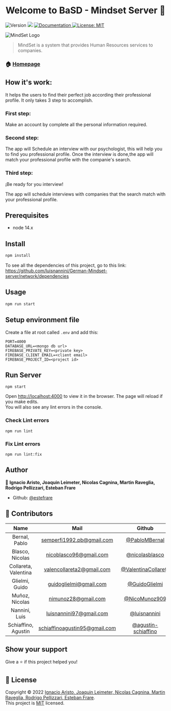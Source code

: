 <h1 align="center">Welcome to BaSD - Mindset Server 👋</h1>
<p>
  <img alt="Version" src="https://img.shields.io/badge/version-0.0.88-blue.svg?cacheSeconds=2592000" />
  <img src="https://img.shields.io/badge/node-14.x-blue.svg" />
  <a href="https://github.com/estefrare/BaSD-MindSet#readme" target="_blank">
    <img alt="Documentation" src="https://img.shields.io/badge/documentation-yes-brightgreen.svg" />
  </a>
  <a href="MIT" target="_blank">
    <img alt="License: MIT" src="https://img.shields.io/badge/License-MIT-yellow.svg" />
  </a>
</p>

![MindSet Logo](./assets/images/MindSet-Readme-Img.png)

> MindSet is a system that provides Human Resources services to companies.

### 🏠 [Homepage](https://mindset-luisnannini.vercel.app/)

## How it's work:

It helps the users to find their perfect job according their professional profile.
It only takes 3 step to accomplish.

### First step:

Make an account by complete all the personal information required.

### Second step:

The app will Schedule an interview with our psychologist, this will help you to find you professional profile. Once the interview is done,the app will match your professional profile with the companie's search.

### Third step:

¡Be ready for you interview!

The app will schedule interviews with companies that the search match with your professional profile.

## Prerequisites

- node 14.x

## Install

```sh
npm install
```
To see all the dependencies of this project, go to this link: https://github.com/luisnannini/German-Mindset-server/network/dependencies

## Usage

```sh
npm run start
```
## Setup environment file
Create a file at root called `.env` and add this:

    PORT=4000
    DATABASE_URL=<mongo db url>
    FIREBASE_PRIVATE_KEY=<private key>
    FIREBASE_CLIENT_EMAIL=<client email>
    FIREBASE_PROJECT_ID=<project id>

## Run Server
    npm start

Open [http://localhost:4000](http://localhost:4000) to view it in the browser.
The page will reload if you make edits.\
You will also see any lint errors in the console.

### Check Lint errors
    npm run lint

### Fix Lint errors
    npm run lint:fix

## Author

👤 **Ignacio Aristo, Joaquin Leimeter, Nicolas Cagnina, Martin Raveglia, Rodrigo Pellizzari, Esteban Frare**

* Github: [@estefrare](https://github.com/estefrare)

## 🤝 Contributors

|        Name            |              Mail               |                            Github                              |
| :--------------------: | :-----------------------------: | :------------------------------------------------------------: |
|  Bernal, Pablo         |  semperfi1992.pb@gmail.com      |  [@PabloMBernal](https://github.com/PabloMBernal)              |
|  Blasco, Nicolas       |  nicoblasco96@gmail.com         |  [@nicolasblasco](https://github.com/nicolasblasco)            |
|  Collareta, Valentina  |  valencollareta2@gmail.com      |  [@ValentinaCollareta](https://github.com/ValentinaCollareta)  |
|  Glielmi, Guido        |  guidoglielmi@gmail.com         |  [@GuidoGlielmi](https://github.com/GuidoGlielmi)              |
|  Muñoz, Nicolas        |  nimunoz28@gmail.com            |  [@NicoMunoz909](https://github.com/NicoMunoz909)              |
|  Nannini, Luis         |  luisnannini97@gmail.com        |  [@luisnannini](https://github.com/luisnannini)              |
|  Schiaffino, Agustin   |  schiaffinoagustin95@gmail.com  |  [@agustin-schiaffino](https://github.com/agustin-schiaffino)              |

## Show your support

Give a ⭐️ if this project helped you!

## 📝 License

Copyright © 2022 [Ignacio Aristo, Joaquin Leimeter, Nicolas Cagnina, Martin Raveglia, Rodrigo Pellizzari, Esteban Frare](https://github.com/estefrare).<br />
This project is [MIT](https://github.com/estefrare/BaSD-MindSet/blob/master/LICENSE) licensed.
